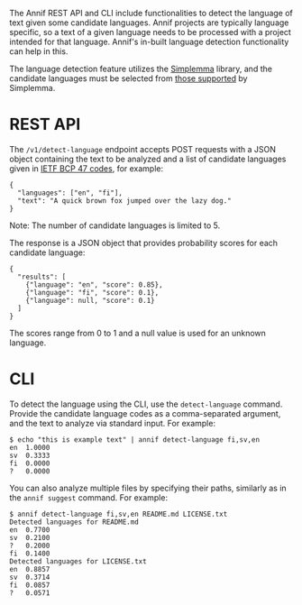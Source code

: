 The Annif REST API and CLI include functionalities to detect the language of text given some candidate languages. 
Annif projects are typically language specific, so a text of a given language needs to be processed with a project intended for that language. Annif's in-built language detection functionality can help in this. 

The language detection feature utilizes the [Simplemma](https://github.com/adbar/simplemma) library, and the candidate languages must be selected from [those supported](https://github.com/adbar/simplemma?tab=readme-ov-file#supported-languages) by Simplemma.

# REST API
The `/v1/detect-language` endpoint accepts POST requests with a JSON object containing the text to be analyzed and a list of candidate languages given in [IETF BCP 47 codes](https://en.wikipedia.org/wiki/IETF_language_tag), for example:
```
{
  "languages": ["en", "fi"],
  "text": "A quick brown fox jumped over the lazy dog."
}
```
Note: The number of candidate languages is limited to 5.

The response is a JSON object that provides probability scores for each candidate language:
```
{
  "results": [
    {"language": "en", "score": 0.85},
    {"language": "fi", "score": 0.1},
    {"language": null, "score": 0.1} 
  ]
}
```
The scores range from 0 to 1 and a null value is used for an unknown language.

# CLI
To detect the language using the CLI, use the `detect-language` command. Provide the candidate language codes as a comma-separated argument, and the text to analyze via standard input. For example:
```
$ echo "this is example text" | annif detect-language fi,sv,en
en	1.0000
sv	0.3333
fi	0.0000
?	0.0000
```
You can also analyze multiple files by specifying their paths, similarly as in the `annif suggest` command. For example:
```
$ annif detect-language fi,sv,en README.md LICENSE.txt 
Detected languages for README.md
en	0.7700
sv	0.2100
?	0.2000
fi	0.1400
Detected languages for LICENSE.txt
en	0.8857
sv	0.3714
fi	0.0857
?	0.0571
```